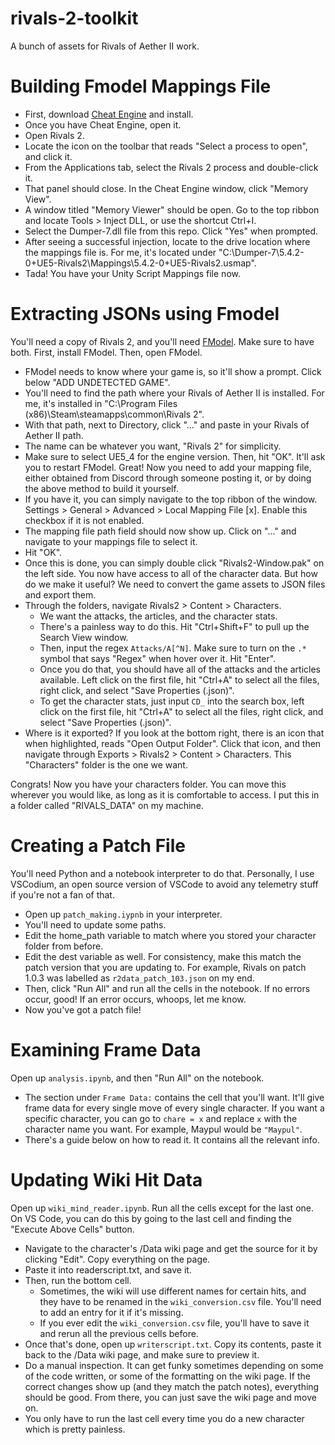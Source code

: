 # rivals-2-toolkit
A bunch of assets for Rivals of Aether II work.

# Building Fmodel Mappings File
- First, download [Cheat Engine](https://www.cheatengine.org/downloads.php) and install.
- Once you have Cheat Engine, open it.
- Open Rivals 2.
- Locate the icon on the toolbar that reads "Select a process to open", and click it.
- From the Applications tab, select the Rivals 2 process and double-click it.
- That panel should close. In the Cheat Engine window, click "Memory View".
- A window titled "Memory Viewer" should be open. Go to the top ribbon and locate Tools > Inject DLL, or use the shortcut Ctrl+I.
- Select the Dumper-7.dll file from this repo. Click "Yes" when prompted.
- After seeing a successful injection, locate to the drive location where the mappings file is. For me, it's located under "C:\Dumper-7\5.4.2-0+UE5-Rivals2\Mappings\5.4.2-0+UE5-Rivals2.usmap".
- Tada! You have your Unity Script Mappings file now.

# Extracting JSONs using Fmodel
You'll need a copy of Rivals 2, and you'll need [FModel](https://fmodel.app/download). Make sure to have both.
First, install FModel. Then, open FModel.
- FModel needs to know where your game is, so it'll show a prompt. Click below "ADD UNDETECTED GAME".
 - You'll need to find the path where your Rivals of Aether II is installed. For me, it's installed in "C:\Program Files (x86)\Steam\steamapps\common\Rivals 2\".
 - With that path, next to Directory, click "..." and paste in your Rivals of Aether II path.
 - The name can be whatever you want, "Rivals 2" for simplicity.
 - Make sure to select UE5_4 for the engine version. Then, hit "OK". It'll ask you to restart FModel.
 Great! Now you need to add your mapping file, either obtained from Discord through someone posting it, or by doing the above method to build it yourself.
 - If you have it, you can simply navigate to the top ribbon of the window. Settings > General > Advanced > Local Mapping File [x]. Enable this checkbox if it is not enabled.
 - The mapping file path field should now show up. Click on "..." and navigate to your mappings file to select it.
 - Hit "OK".
- Once this is done, you can simply double click "Rivals2-Window.pak" on the left side. You now have access to all of the character data. But how do we make it useful? We need to convert the game assets to JSON files and export them.
- Through the folders, navigate Rivals2 > Content > Characters.
  - We want the attacks, the articles, and the character stats.
  - There's a painless way to do this. Hit "Ctrl+Shift+F" to pull up the Search View window.
  - Then, input the regex `Attacks/A[^N]`. Make sure to turn on the `.*` symbol that says "Regex" when hover over it. Hit "Enter".
  - Once you do that, you should have all of the attacks and the articles available. Left click on the first file, hit "Ctrl+A" to select all the files, right click, and select "Save Properties (.json)".
  - To get the character stats, just input `CD_` into the search box, left click on the first file, hit "Ctrl+A" to select all the files, right click, and select "Save Properties (.json)".
- Where is it exported? If you look at the bottom right, there is an icon that when highlighted, reads "Open Output Folder". Click that icon, and then navigate through Exports > Rivals2 > Content > Characters. This "Characters" folder is the one we want.

Congrats! Now you have your characters folder. You can move this wherever you would like, as long as it is comfortable to access. I put this in a folder called "RIVALS_DATA" on my machine.

# Creating a Patch File
You'll need Python and a notebook interpreter to do that. Personally, I use VSCodium, an open source version of VSCode to avoid any telemetry stuff if you're not a fan of that.
- Open up `patch_making.iypnb` in your interpreter.
- You'll need to update some paths. 
 - Edit the home_path variable to match where you stored your character folder from before.
 - Edit the dest variable as well. For consistency, make this match the patch version that you are updating to. For example, Rivals on patch 1.0.3 was labelled as `r2data_patch_103.json` on my end.
 - Then, click "Run All" and run all the cells in the notebook. If no errors occur, good! If an error occurs, whoops, let me know.
 - Now you've got a patch file!

# Examining Frame Data
Open up `analysis.ipynb`, and then "Run All" on the notebook.
- The section under `Frame Data:` contains the cell that you'll want. It'll give frame data for every single move of every single character. If you want a specific character, you can go to `chare = x` and replace `x` with the character name you want. For example, Maypul would be `"Maypul"`.
- There's a guide below on how to read it. It contains all the relevant info.

# Updating Wiki Hit Data
Open up `wiki_mind_reader.ipynb`. Run all the cells except for the last one. On VS Code, you can do this by going to the last cell and finding the "Execute Above Cells" button.
- Navigate to the character's /Data wiki page and get the source for it by clicking "Edit". Copy everything on the page.
- Paste it into readerscript.txt, and save it.
- Then, run the bottom cell.
  - Sometimes, the wiki will use different names for certain hits, and they have to be renamed in the `wiki_conversion.csv` file. You'll need to add an entry for it if it's missing.
  - If you ever edit the `wiki_conversion.csv` file, you'll have to save it and rerun all the previous cells before.
- Once that's done, open up `writerscript.txt`. Copy its contents, paste it back to the /Data wiki page, and make sure to preview it.
- Do a manual inspection. It can get funky sometimes depending on some of the code written, or some of the formatting on the wiki page. If the correct changes show up (and they match the patch notes), everything should be good. From there, you can just save the wiki page and move on.
- You only have to run the last cell every time you do a new character which is pretty painless.
